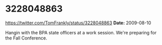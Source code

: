 # 3228048863
https://twitter.com/TomFrankly/status/3228048863
**Date:** 2009-08-10

Hangin with the BPA state officers at a work session. We're preparing for the Fall Conference.

